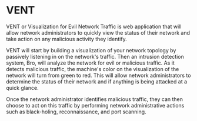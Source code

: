 # VENT

VENT or Visualization for Evil Network Traffic is web application that will allow network administrators to quickly view the status of their network and take action on any malicious activity they identify.

VENT will start by building a visualization of your network topology by passively listening in on the network's traffic. Then an intrusion detection system, Bro, will analyze the network for evil or malicious traffic. As it detects malicious traffic, the machine's color on the visualization of the network will turn from green to red. This will allow network administrators to determine the status of their network and if anything is being attacked at a quick glance.

Once the network administrator identifies malicious traffic, they can then choose to act on this traffic by performing network administrative actions such as black-holing, reconnaissance, and port scanning. 
